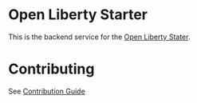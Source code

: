 # Open Liberty Starter

This is the backend service for the [Open Liberty Stater](https://openliberty.io/start/).

# Contributing
See [Contribution Guide](CONTRIBUTING.md)